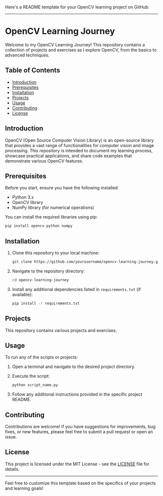 Here's a README template for your OpenCV learning project on GitHub:

---

# OpenCV Learning Journey

Welcome to my OpenCV Learning Journey! This repository contains a collection of projects and exercises as I explore OpenCV, from the basics to advanced techniques.

## Table of Contents

- [Introduction](#introduction)
- [Prerequisites](#prerequisites)
- [Installation](#installation)
- [Projects](#projects)
- [Usage](#usage)
- [Contributing](#contributing)
- [License](#license)

## Introduction

OpenCV (Open Source Computer Vision Library) is an open-source library that provides a vast range of functionalities for computer vision and image processing. This repository is intended to document my learning process, showcase practical applications, and share code examples that demonstrate various OpenCV features.

## Prerequisites

Before you start, ensure you have the following installed:

- Python 3.x
- OpenCV library
- NumPy library (for numerical operations)

You can install the required libraries using pip:

```bash
pip install opencv-python numpy
```

## Installation

1. Clone this repository to your local machine:

    ```bash
    git clone https://github.com/yourusername/opencv-learning-journey.git
    ```

2. Navigate to the repository directory:

    ```bash
    cd opencv-learning-journey
    ```

3. Install any additional dependencies listed in `requirements.txt` (if available):

    ```bash
    pip install -r requirements.txt
    ```

## Projects

This repository contains various projects and exercises. 

## Usage

To run any of the scripts or projects:

1. Open a terminal and navigate to the desired project directory.

2. Execute the script:

    ```bash
    python script_name.py
    ```

3. Follow any additional instructions provided in the specific project README.

## Contributing

Contributions are welcome! If you have suggestions for improvements, bug fixes, or new features, please feel free to submit a pull request or open an issue.

## License

This project is licensed under the MIT License - see the [LICENSE](LICENSE) file for details.

---

Feel free to customize this template based on the specifics of your projects and learning goals!